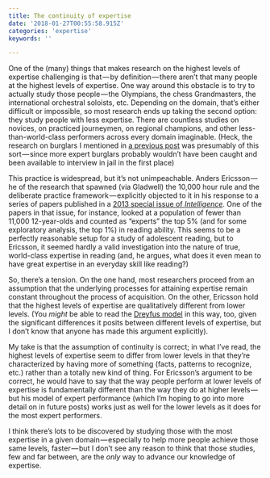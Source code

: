 ```yaml
---
title: The continuity of expertise
date: '2018-01-27T00:55:58.915Z'
categories: 'expertise'
keywords: ''

---
```


One of the (many) things that makes research on the highest levels of expertise challenging is that — by definition — there aren’t that many people at the highest levels of expertise. One way around this obstacle is to try to actually study those people — the Olympians, the chess Grandmasters, the international orchestral soloists, etc. Depending on the domain, that’s either difficult or impossible, so most research ends up taking the second option: they study people with less expertise. There are countless studies on novices, on practiced journeymen, on regional champions, and other less-than-world-class performers across every domain imaginable. (Heck, the research on burglars I mentioned in [a previous post](https://medium.com/@bscofield/expertise-and-attention-59024f732c77) was presumably of this sort — since more expert burglars probably wouldn’t have been caught and been available to interview in jail in the first place)

This practice is widespread, but it’s not unimpeachable. Anders Ericsson — he of the research that spawned (via Gladwell) the 10,000 hour rule and the deliberate practice framework — explicitly objected to it in his response to a series of papers published in a [2013 special issue of _Intelligence_](https://www.sciencedirect.com/science/journal/01602896/4). One of the papers in that issue, for instance, looked at a population of fewer than 11,000 12-year-olds and counted as “experts” the top 5% (and for some exploratory analysis, the top 1%) in reading ability. This seems to be a perfectly reasonable setup for a study of adolescent reading, but to Ericsson, it seemed hardly a valid investigation into the nature of true, world-class expertise in reading (and, he argues, what does it even mean to have great expertise in an everyday skill like reading?)

So, there’s a tension. On the one hand, most researchers proceed from an assumption that the underlying processes for attaining expertise remain constant throughout the process of acquisition. On the other, Ericsson hold that the highest levels of expertise are qualitatively different from lower levels. (You _might_ be able to read the [Dreyfus model](https://en.wikipedia.org/wiki/Dreyfus_model_of_skill_acquisition) in this way, too, given the significant differences it posits between different levels of expertise, but I don’t know that anyone has made this argument explicitly).

My take is that the assumption of continuity is correct; in what I’ve read, the highest levels of expertise seem to differ from lower levels in that they’re characterized by having more of something (facts, patterns to recognize, etc.) rather than a totally new kind of thing. For Ericsson’s argument to be correct, he would have to say that the way people perform at lower levels of expertise is fundamentally different than the way they do at higher levels — but his model of expert performance (which I’m hoping to go into more detail on in future posts) works just as well for the lower levels as it does for the most expert performers.

I think there’s lots to be discovered by studying those with the most expertise in a given domain — especially to help more people achieve those same levels, faster — but I don’t see any reason to think that those studies, few and far between, are the _only_ way to advance our knowledge of expertise.
